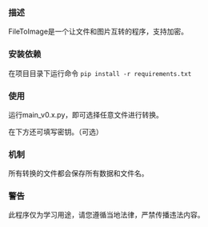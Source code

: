 ### 描述
FileToImage是一个让文件和图片互转的程序，支持加密。



### 安装依赖
在项目目录下运行命令 ``pip install -r requirements.txt``



### 使用
运行main_v0.x.py，即可选择任意文件进行转换。

在下方还可填写密钥。（可选）



### 机制
所有转换的文件都会保存所有数据和文件名。



### 警告
此程序仅为学习用途，请您遵循当地法律，严禁传播违法内容。
